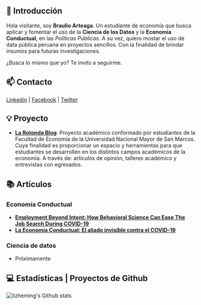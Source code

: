 ## 👋 Introducción

Hola visitante, soy **Braulio Arteaga**. Un estudiante de economía que busca aplicar y fomentar el uso de la **Ciencia de los Datos** y la **Economía Conductual**, en las *Políticas Públicas*. 
A su vez, quiero mostar el uso de data pública peruana en proyectos sencillos. Con la finalidad de brindar insumos para futuras investigaciones.

¿Busca lo mismo que yo? Te invito a seguirme.

## 📫 Contacto

 [Linkedin](https://www.linkedin.com/in/braulioarteaga/)   |   [Facebook](https://www.facebook.com/braulio.arteaga.393/)   |    [Twitter](https://twitter.com/BraulioArt23)

## 💡 Proyecto

- [**La Rotonda Blog**](https://www.facebook.com/larotonda.blog/): Proyecto académico conformado por estudiantes de la Facultad de Economía de la Universidad Nacional Mayor de San Marcos. Cuya finalidad es proporcionar un espacio y herramientas para que estudiantes se desarrollen en los distintos campos académicos de la economía. A través de: artículos de opinión, talleres académico y entrevistas con egresados. 

## 📚 Artículos

### Economía Conductual

- [**Employment Beyond Intent: How Behavioral Science Can Ease The Job Search During COVID-19**](https://thedecisionlab.com/insights/development/employment-beyond-intent-how-behavioral-science-can-ease-the-job-search-during-covid-19/)
- [**La Economía Conductual: El aliado invisible contra el COVID-19**](https://larotondablog.wixsite.com/larotonda/post/la-econom%C3%ADa-conductual-el-aliado-invisible-contra-el-covid-19)

### Ciencia de datos

- Próximamente
 
## 💻 Estadísticas | Proyectos de Github

![lizheming's Github stats](https://github-readme-stats.vercel.app/api?username=BArteagaCode&show_icons=true)


